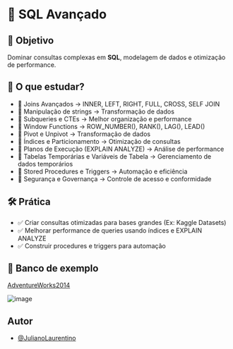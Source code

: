 # 🚀 SQL Avançado


## 📌 Objetivo ##
Dominar consultas complexas em **SQL**, modelagem de dados e otimização de performance.

## 📖 O que estudar? ##
* 🔹 Joins Avançados → INNER, LEFT, RIGHT, FULL, CROSS, SELF JOIN
* 🔹 Manipulação de strings → Transformação de dados
* 🔹 Subqueries e CTEs → Melhor organização e performance
* 🔹 Window Functions → ROW_NUMBER(), RANK(), LAG(), LEAD()
* 🔹 Pivot e Unpivot → Transformação de dados
* 🔹 Índices e Particionamento → Otimização de consultas
* 🔹 Planos de Execução (EXPLAIN ANALYZE) → Análise de performance
* 🔹 Tabelas Temporárias e Variáveis de Tabela → Gerenciamento de dados temporários
* 🔹 Stored Procedures e Triggers → Automação e eficiência
* 🔹 Segurança e Governança → Controle de acesso e conformidade

## 🛠️ Prática ##
* ✅ Criar consultas otimizadas para bases grandes (Ex: Kaggle Datasets)
* ✅ Melhorar performance de queries usando índices e EXPLAIN ANALYZE
* ✅ Construir procedures e triggers para automação

## 👾 Banco de exemplo ##

[AdventureWorks2014](https://learn.microsoft.com/pt-br/sql/samples/adventureworks-install-configure?view=sql-server-ver16&tabs=ssms)

![image](https://media.geeksforgeeks.org/wp-content/uploads/20220803202839/step7arrowed.png)


## Autor

- [@JulianoLaurentino](https://www.linkedin.com/in/julianolaurentinodasilva/)